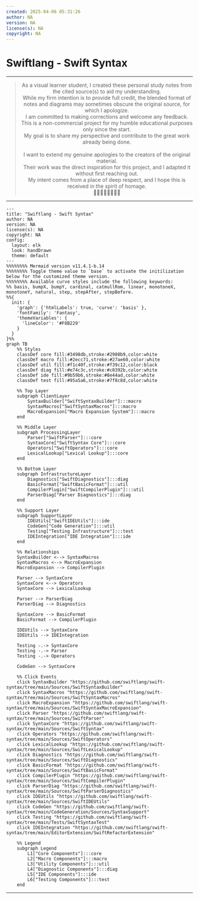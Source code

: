 ```yaml
---
created: 2025-04-06 05:31:26
author: NA
version: NA
license(s): NA
copyright: NA
---
```




# Swiftlang - Swift Syntax


---

<div align="center">
  <blockquote>
  As a visual learner student, I created these personal study notes from the cited source(s) to aid my understanding.<br/>
  While my firm intention is to provide full credit, the blended format of notes and diagrams may sometimes obscure the original source, for which I apologize.<br/>
  I am committed to making corrections and welcome any feedback.<br/>
  This is a non-commercial project for my humble educational purposes only since the start.<br/>
  My goal is to share my perspective and contribute to the great work already being done.
  <br/>
  <br/>
  I want to extend my genuine apologies to the creators of the original material.<br/>
  Their work was the direct inspiration for this project, and I adapted it without first reaching out.<br/>
  My intent comes from a place of deep respect, and I hope this is received in the spirit of homage.<br/>
  🙏🏼🙏🏼🙏🏼🙏🏼
  </blockquote>
</div>

----





```mermaid
---
title: "Swiftlang - Swift Syntax"
author: NA
version: NA
license(s): NA
copyright: NA
config:
  layout: elk
  look: handDrawn
  theme: default
---
%%%%%%%% Mermaid version v11.4.1-b.14
%%%%%%%% Toggle theme value to `base` to activate the initilization below for the customized theme version.
%%%%%%%% Available curve styles include the following keywords:
%% basis, bumpX, bumpY, cardinal, catmullRom, linear, monotoneX, monotoneY, natural, step, stepAfter, stepBefore.
%%{
  init: {
    'graph': {'htmlLabels': true, 'curve': 'basis' },
    'fontFamily': 'Fantasy',
    'themeVariables': {
      'lineColor': '#F8B229'
    }
  }
}%%
graph TB
    %% Styles
    classDef core fill:#3498db,stroke:#2980b9,color:white
    classDef macro fill:#2ecc71,stroke:#27ae60,color:white
    classDef util fill:#f1c40f,stroke:#f39c12,color:black
    classDef diag fill:#e74c3c,stroke:#c0392b,color:white
    classDef ide fill:#9b59b6,stroke:#8e44ad,color:white
    classDef test fill:#95a5a6,stroke:#7f8c8d,color:white

    %% Top Layer
    subgraph ClientLayer
        SyntaxBuilder["SwiftSyntaxBuilder"]:::macro
        SyntaxMacros["SwiftSyntaxMacros"]:::macro
        MacroExpansion["Macro Expansion System"]:::macro
    end

    %% Middle Layer
    subgraph ProcessingLayer
        Parser["SwiftParser"]:::core
        SyntaxCore["SwiftSyntax Core"]:::core
        Operators["SwiftOperators"]:::core
        LexicalLookup["Lexical Lookup"]:::core
    end

    %% Bottom Layer
    subgraph InfrastructureLayer
        Diagnostics["SwiftDiagnostics"]:::diag
        BasicFormat["SwiftBasicFormat"]:::util
        CompilerPlugin["SwiftCompilerPlugin"]:::util
        ParserDiag["Parser Diagnostics"]:::diag
    end

    %% Support Layer
    subgraph SupportLayer
        IDEUtils["SwiftIDEUtils"]:::ide
        CodeGen["Code Generation"]:::util
        Testing["Testing Infrastructure"]:::test
        IDEIntegration["IDE Integration"]:::ide
    end

    %% Relationships
    SyntaxBuilder <--> SyntaxMacros
    SyntaxMacros <--> MacroExpansion
    MacroExpansion --> CompilerPlugin
    
    Parser --> SyntaxCore
    SyntaxCore <--> Operators
    SyntaxCore --> LexicalLookup
    
    Parser --> ParserDiag
    ParserDiag --> Diagnostics
    
    SyntaxCore --> BasicFormat
    BasicFormat --> CompilerPlugin
    
    IDEUtils --> SyntaxCore
    IDEUtils --> IDEIntegration
    
    Testing -.-> SyntaxCore
    Testing -.-> Parser
    Testing -.-> Operators
    
    CodeGen --> SyntaxCore

    %% Click Events
    click SyntaxBuilder "https://github.com/swiftlang/swift-syntax/tree/main/Sources/SwiftSyntaxBuilder"
    click SyntaxMacros "https://github.com/swiftlang/swift-syntax/tree/main/Sources/SwiftSyntaxMacros"
    click MacroExpansion "https://github.com/swiftlang/swift-syntax/tree/main/Sources/SwiftSyntaxMacroExpansion"
    click Parser "https://github.com/swiftlang/swift-syntax/tree/main/Sources/SwiftParser"
    click SyntaxCore "https://github.com/swiftlang/swift-syntax/tree/main/Sources/SwiftSyntax"
    click Operators "https://github.com/swiftlang/swift-syntax/tree/main/Sources/SwiftOperators"
    click LexicalLookup "https://github.com/swiftlang/swift-syntax/tree/main/Sources/SwiftLexicalLookup"
    click Diagnostics "https://github.com/swiftlang/swift-syntax/tree/main/Sources/SwiftDiagnostics"
    click BasicFormat "https://github.com/swiftlang/swift-syntax/tree/main/Sources/SwiftBasicFormat"
    click CompilerPlugin "https://github.com/swiftlang/swift-syntax/tree/main/Sources/SwiftCompilerPlugin"
    click ParserDiag "https://github.com/swiftlang/swift-syntax/tree/main/Sources/SwiftParserDiagnostics"
    click IDEUtils "https://github.com/swiftlang/swift-syntax/tree/main/Sources/SwiftIDEUtils"
    click CodeGen "https://github.com/swiftlang/swift-syntax/tree/main/CodeGeneration/Sources/SyntaxSupport"
    click Testing "https://github.com/swiftlang/swift-syntax/tree/main/Tests/SwiftSyntaxTest"
    click IDEIntegration "https://github.com/swiftlang/swift-syntax/tree/main/EditorExtension/SwiftRefactorExtension"

    %% Legend
    subgraph Legend
        L1["Core Components"]:::core
        L2["Macro Components"]:::macro
        L3["Utility Components"]:::util
        L4["Diagnostic Components"]:::diag
        L5["IDE Components"]:::ide
        L6["Testing Components"]:::test
    end

```

---
